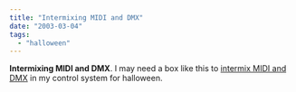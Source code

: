 ```yaml
---
title: "Intermixing MIDI and DMX"
date: "2003-03-04"
tags: 
  - "halloween"
---
```


**Intermixing MIDI and DMX**. I may need a box like this to [intermix MIDI and DMX](http://www.cinetix.de/intrface/english/midmxbox.htm) in my control system for halloween.
